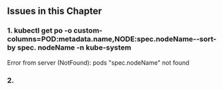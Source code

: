 ## Issues in this Chapter

### 1. kubectl get po -o custom-columns=POD:metadata.name,NODE:spec.nodeName--sort-by spec. nodeName -n kube-system
Error from server (NotFound): pods "spec.nodeName" not found

### 2. 
